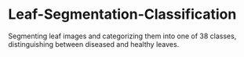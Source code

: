 # Leaf-Segmentation-Classification
Segmenting leaf images and categorizing them into one of 38 classes, distinguishing between diseased and healthy leaves.
